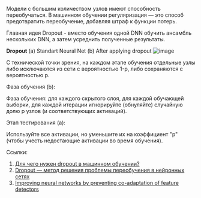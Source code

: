 Модели с большим количеством узлов имеют способность переобучаться. В машинном обучении регуляризация — это способ предотвратить переобучение, добавляя штраф к функции потерь.

Главная идея Dropout - вместо обучения одной DNN обучить ансамбль нескольких DNN, а затем усреднить полученные результаты. 

**Dropout**  (a) Standart Neural Net  (b) After applying dropout
![image](https://github.com/MariaShaiina/Marathon_DL_SSAU_2023/assets/113552167/3edaa857-9bf5-4697-8aca-61d9f8f5b2c2)

С технической точки зрения, на каждом этапе обучения отдельные узлы либо исключаются из сети с вероятностью 1-p, либо сохраняются с вероятностью p.

Фаза обучения (b):

Фаза обучения: для каждого скрытого слоя, для каждой обучающей выборки, для каждой итерации игнорируйте (обнуляйте) случайную долю p узлов (и соответствующих активаций).

Этап тестирования (a):

Используйте все активации, но уменьшите их на коэффициент "p" (чтобы учесть недостающие активации во время обучения).

Ссылки:
1. [Для чего нужен dropout в машинном обучении?](https://yandex.ru/q/machine-learning/10885269761/#:~:text=Dropout%20—%20это%20подход%20к%20регуляризации,узлов%20(и%20соответствующих%20активаций))
2. [Dropout — метод решения проблемы переобучения в нейронных сетях](https://habr.com/ru/companies/wunderfund/articles/330814/#)
3. [Improving neural networks by preventing co-adaptation of feature detectors](https://arxiv.org/pdf/1207.0580.pdf)

